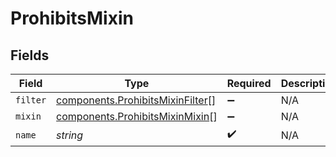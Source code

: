 # ProhibitsMixin


## Fields

| Field                                                                                | Type                                                                                 | Required                                                                             | Description                                                                          |
| ------------------------------------------------------------------------------------ | ------------------------------------------------------------------------------------ | ------------------------------------------------------------------------------------ | ------------------------------------------------------------------------------------ |
| `filter`                                                                             | [components.ProhibitsMixinFilter](../../models/components/prohibitsmixinfilter.md)[] | :heavy_minus_sign:                                                                   | N/A                                                                                  |
| `mixin`                                                                              | [components.ProhibitsMixinMixin](../../models/components/prohibitsmixinmixin.md)[]   | :heavy_minus_sign:                                                                   | N/A                                                                                  |
| `name`                                                                               | *string*                                                                             | :heavy_check_mark:                                                                   | N/A                                                                                  |